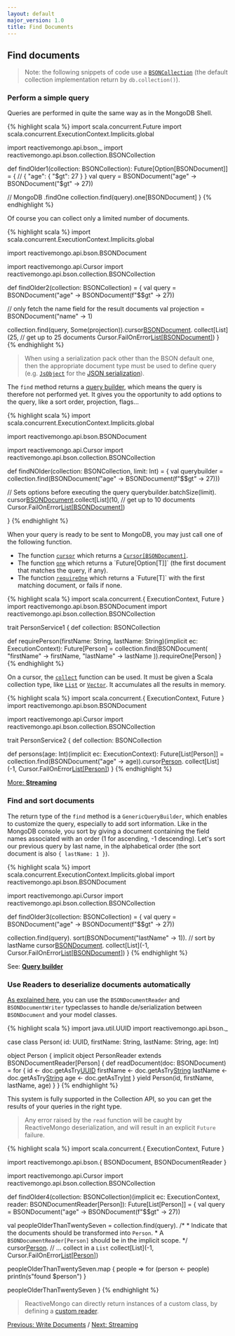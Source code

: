```yaml
---
layout: default
major_version: 1.0
title: Find Documents
---
```


## Find documents

> Note: the following snippets of code use a [`BSONCollection`](https://javadoc.io/doc/org.reactivemongo/reactivemongo_{{site._1_0_scala_major}}/{{site._1_0_latest_minor}}/reactivemongo/api/bson/collection/index.html#BSONCollection=reactivemongo.api.collections.GenericCollection[reactivemongo.api.bson.collection.package.Pack]withreactivemongo.api.CollectionMetaCommands) (the default collection implementation return by `db.collection()`).

### Perform a simple query

Queries are performed in quite the same way as in the MongoDB Shell.

{% highlight scala %}
import scala.concurrent.Future
import scala.concurrent.ExecutionContext.Implicits.global

import reactivemongo.api.bson._
import reactivemongo.api.bson.collection.BSONCollection

def findOlder1(collection: BSONCollection): Future[Option[BSONDocument]] = {
  // { "age": { "$gt": 27 } }
  val query = BSONDocument("age" -> BSONDocument("$gt" -> 27))

  // MongoDB .findOne
  collection.find(query).one[BSONDocument]
}
{% endhighlight %}

Of course you can collect only a limited number of documents.

{% highlight scala %}
import scala.concurrent.ExecutionContext.Implicits.global

import reactivemongo.api.bson.BSONDocument

import reactivemongo.api.Cursor
import reactivemongo.api.bson.collection.BSONCollection

def findOlder2(collection: BSONCollection) = {
  val query = BSONDocument("age" -> BSONDocument(f"$$gt" -> 27))

  // only fetch the name field for the result documents
  val projection = BSONDocument("name" -> 1)

  collection.find(query, Some(projection)).cursor[BSONDocument]().
    collect[List](25, // get up to 25 documents
      Cursor.FailOnError[List[BSONDocument]]())
}
{% endhighlight %}

> When using a serialization pack other than the BSON default one, then the appropriate document type must be used to define query (e.g. [`JsObject`](https://www.playframework.com/documentation/latest/api/scala/index.html#play.api.libs.json.JsObject) for the [JSON serialization](../json/overview.html)).

The `find` method returns a [query builder](https://javadoc.io/doc/org.reactivemongo/reactivemongo_{{site._1_0_scala_major}}/{{site._1_0_latest_minor}}/reactivemongo/api/collections/QueryBuilderFactory$QueryBuilder.html), which means the query is therefore not performed yet.
It gives you the opportunity to add options to the query, like a sort order, projection, flags...

{% highlight scala %}
import scala.concurrent.ExecutionContext.Implicits.global

import reactivemongo.api.bson.BSONDocument

import reactivemongo.api.Cursor
import reactivemongo.api.bson.collection.BSONCollection

def findNOlder(collection: BSONCollection, limit: Int) = {
  val querybuilder =
    collection.find(BSONDocument("age" -> BSONDocument(f"$$gt" -> 27)))

  // Sets options before executing the query
  querybuilder.batchSize(limit).
    cursor[BSONDocument]().collect[List](10, // get up to 10 documents
      Cursor.FailOnError[List[BSONDocument]]())
 
}
{% endhighlight %}

When your query is ready to be sent to MongoDB, you may just call one of the following function.

- The function [`cursor`](https://javadoc.io/static/org.reactivemongo/reactivemongo_{{site._1_0_scala_major}}/{{site._1_0_latest_minor}}/reactivemongo/api/collections/QueryBuilderFactory$QueryBuilder.html#cursor[T](readPreference:reactivemongo.api.ReadPreference)(implicitreader:QueryBuilderFactory.this.pack.Reader[T],implicitcp:reactivemongo.api.CursorProducer[T]):cp.ProducedCursor) which returns a [`Cursor[BSONDocument]`](https://javadoc.io/doc/org.reactivemongo/reactivemongo_{{site._1_0_scala_major}}/{{site._1_0_latest_minor}}/reactivemongo/api/Cursor.html).
- The function [`one`](https://javadoc.io/static/org.reactivemongo/reactivemongo_{{site._1_0_scala_major}}/{{site._1_0_latest_minor}}/reactivemongo/api/collections/QueryBuilderFactory$QueryBuilder.html#one[T](readPreference:reactivemongo.api.ReadPreference)(implicitreader:QueryBuilderFactory.this.pack.Reader[T],implicitec:scala.concurrent.ExecutionContext):scala.concurrent.Future[Option[T]]) which returns a `Future[Option[T]]` (the first document that matches the query, if any).
- The function [`requireOne`](https://javadoc.io/static/org.reactivemongo/reactivemongo_{{site._1_0_scala_major}}/{{site._1_0_latest_minor}}/reactivemongo/api/collections/QueryBuilderFactory$QueryBuilder.html#requireOne[T](readPreference:reactivemongo.api.ReadPreference)(implicitreader:QueryBuilderFactory.this.pack.Reader[T],implicitec:scala.concurrent.ExecutionContext):scala.concurrent.Future[T]) which returns a `Future[T]` with the first matching document, or fails if none.

{% highlight scala %}
import scala.concurrent.{ ExecutionContext, Future }
import reactivemongo.api.bson.BSONDocument
import reactivemongo.api.bson.collection.BSONCollection

trait PersonService1 {
  def collection: BSONCollection

  def requirePerson(firstName: String, lastName: String)(implicit ec: ExecutionContext): Future[Person] = collection.find(BSONDocument(
    "firstName" -> firstName,
    "lastName" -> lastName
  )).requireOne[Person]
}
{% endhighlight %}

On a cursor, the [`collect`](https://javadoc.io/doc/org.reactivemongo/reactivemongo_{{site._1_0_scala_major}}/{{site._1_0_latest_minor}}/reactivemongo/api/Cursor.html) function can be used.
It must be given a Scala collection type, like [`List`](http://www.scala-lang.org/api/current/index.html#scala.collection.immutable.List) or [`Vector`](http://www.scala-lang.org/api/current/index.html#scala.collection.immutable.Vector). It accumulates all the results in memory.

{% highlight scala %}
import scala.concurrent.{ ExecutionContext, Future }
import reactivemongo.api.bson.BSONDocument

import reactivemongo.api.Cursor
import reactivemongo.api.bson.collection.BSONCollection

trait PersonService2 {
  def collection: BSONCollection

  def persons(age: Int)(implicit ec: ExecutionContext): Future[List[Person]] =
    collection.find(BSONDocument("age" -> age)).cursor[Person]().
    collect[List](-1, Cursor.FailOnError[List[Person]]())
}
{% endhighlight %}

[More: **Streaming**](./streaming.html)

### Find and sort documents

The return type of the `find` method is a `GenericQueryBuilder`, which enables to customize the query, especially to add sort information. Like in the MongoDB console, you sort by giving a document containing the field names associated with an order (1 for ascending, -1 descending). Let's sort our previous query by last name, in the alphabetical order (the sort document is also `{ lastName: 1 }`).

{% highlight scala %}
import scala.concurrent.ExecutionContext.Implicits.global
import reactivemongo.api.bson.BSONDocument

import reactivemongo.api.Cursor
import reactivemongo.api.bson.collection.BSONCollection

def findOlder3(collection: BSONCollection) = {
  val query = BSONDocument("age" -> BSONDocument(f"$$gt" -> 27))

  collection.find(query).
    sort(BSONDocument("lastName" -> 1)). // sort by lastName
    cursor[BSONDocument]().
    collect[List](-1, Cursor.FailOnError[List[BSONDocument]]())
}
{% endhighlight %}

See: [**Query builder**](https://javadoc.io/doc/org.reactivemongo/reactivemongo_{{site._1_0_scala_major}}/{{site._1_0_latest_minor}}/reactivemongo/api/collections/QueryBuilderFactory$QueryBuilder.html)

### Use Readers to deserialize documents automatically

[As explained here](), you can use the `BSONDocumentReader` and `BSONDocumentWriter` typeclasses to handle de/serialization between `BSONDocument` and your model classes.

{% highlight scala %}
import java.util.UUID
import reactivemongo.api.bson._

case class Person(
  id: UUID,
  firstName: String,
  lastName: String,
  age: Int)

object Person {
  implicit object PersonReader extends BSONDocumentReader[Person] {
    def readDocument(doc: BSONDocument) = for {
      id <- doc.getAsTry[UUID]("_id")
      firstName <- doc.getAsTry[String]("firstName")
      lastName <- doc.getAsTry[String]("lastName")
      age <- doc.getAsTry[Int]("age")
    } yield Person(id, firstName, lastName, age)
  }
}
{% endhighlight %}

This system is fully supported in the Collection API, so you can get the results of your queries in the right type.

> Any error raised by the `read` function will be caught by ReactiveMongo deserialization, and will result in an explicit `Future` failure.

{% highlight scala %}
import scala.concurrent.{ ExecutionContext, Future }

import reactivemongo.api.bson.{ BSONDocument, BSONDocumentReader }

import reactivemongo.api.Cursor
import reactivemongo.api.bson.collection.BSONCollection

def findOlder4(collection: BSONCollection)(implicit ec: ExecutionContext, reader: BSONDocumentReader[Person]): Future[List[Person]] = {
  val query = BSONDocument("age" -> BSONDocument(f"$$gt" -> 27))

  val peopleOlderThanTwentySeven = collection.find(query).
    /*
     * Indicate that the documents should be transformed into `Person`.
     * A `BSONDocumentReader[Person]` should be in the implicit scope.
     */
    cursor[Person](). // ... collect in a `List`
    collect[List](-1, Cursor.FailOnError[List[Person]]())

  peopleOlderThanTwentySeven.map { people =>
    for (person <- people) println(s"found $person")
  }

  peopleOlderThanTwentySeven
}
{% endhighlight %}

> ReactiveMongo can directly return instances of a custom class, by defining a [custom reader](../bson/typeclasses.html#custom-reader).

[Previous: Write Documents](./write-documents.html) / [Next: Streaming](./streaming.html)
